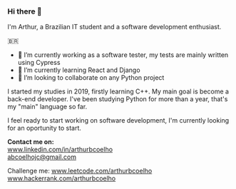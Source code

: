 ### Hi there 👋

I'm Arthur, a Brazilian IT student and a software development enthusiast.

:brazil:
- 🔭 I’m currently working as a software tester, my tests are mainly written using Cypress
- 🌱 I’m currently learning React and Django
- 👯 I’m looking to collaborate on any Python project

I started my studies in 2019, firstly learning C++. My main goal is become a back-end developer. I've been studying Python for more than a year, that's my "main" language so far. 

I feel ready to start working on software development, I'm currently looking for an oportunity to start. 

**Contact me on:**</br>
www.linkedin.com/in/arthurbcoelho </br>
abcoelhojc@gmail.com

Challenge me:
www.leetcode.com/arthurbcoelho </br>
www.hackerrank.com/arthurbcoelho

<!--
**arthurbcoelho/arthurbcoelho** is a ✨ _special_ ✨ repository because its `README.md` (this file) appears on your GitHub profile.

Here are some ideas to get you started:

- 🔭 I’m currently working on ...
- 🌱 I’m currently learning ...
- 👯 I’m looking to collaborate on ...
- 🤔 I’m looking for help with ...
- 💬 Ask me about ...
- 📫 How to reach me: ...
- 😄 Pronouns: ...
- ⚡ Fun fact: ...
-->
